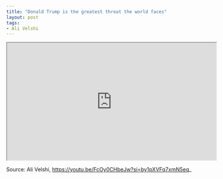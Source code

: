 ```yaml
---
title: "Donald Trump is the greatest threat the world faces"
layout: post
tags:
- Ali Velshi
---
```


<iframe width="560" height="315" src="https://www.youtube.com/embed/FcOy0CHbeJw?si=ppc_5ANh_NdcvNtz" title="Donald Trump is the greatest threat the world faces" allow="accelerometer; autoplay; clipboard-write; encrypted-media; gyroscope; picture-in-picture; web-share" allowfullscreen></iframe>

Source: Ali Velshi, https://youtu.be/FcOy0CHbeJw?si=by1pXVFq7xmN5eq_

